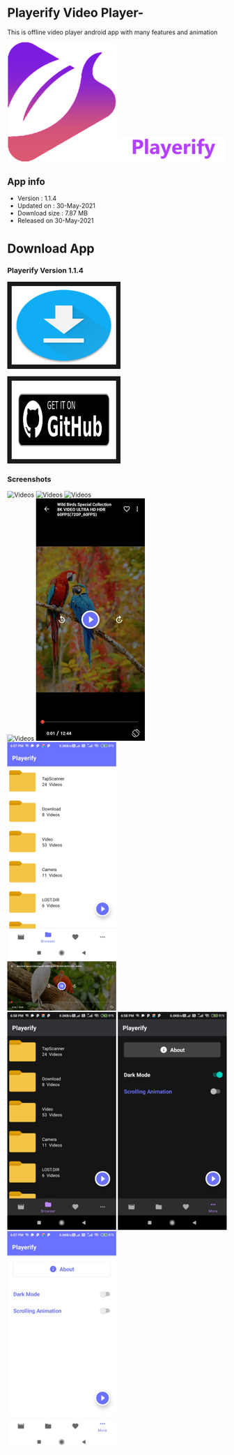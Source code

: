 # Playerify Video Player-
This is offline video player android app with many features and animation 

<img src="icon.png" width="250" title="logo">
<img src="/ScreenShot/icon_text.png" width="250" title="logo">

## App info 
  * Version :  1.1.4
  * Updated on :  30-May-2021
  * Download size : 7.87 MB
  * Released on 30-May-2021 
  
# Download App

### Playerify Version 1.1.4

<a href="https://github.com/tuhinsubhrahazra/Playerify-Video-Player-/releases/download/1.1.5/Playerify.V1.1.5.apk" target="_blank"><img src="https://github.com/tuhinsubhrahazra/Audago-Music-/blob/main/download-icon-png-4384.png" 
alt="" width="240" height="180" border="10" /></a>

<a href="https://github.com/tuhinsubhrahazra/Playerify-Video-Player-/releases" target="_blank"><img src="https://raw.githubusercontent.com/tuhinsubhrahazra/Audago-Music-/main/get-it-on-github.png" 
alt="" width="240" height="180" border="10" /></a>

<h3>Screenshots</h3>

<div class="row">
      <img src="/ScreenShot/blacklist (4).gif" width="250" title="Videos">
      <img src="/ScreenShot/blacklist (2).gif" width="250" title="Videos"> 
      <img src="/ScreenShot/blacklist (1).gif" width="250" title="Videos">
</div>

<div class="row">
      <img src="/ScreenShot/blacklist (3).gif" width="250" title="Videos">
      <img src="/ScreenShot/IMG-20210530-WA0005.jpg" width="250" title="Player">
      <img src="/ScreenShot/Screenshot_2021-05-30-18-57-16-080_com.tuhin.playerify.jpg" width="250" title="Player">
</div>

<div class="row">
      <img src="/ScreenShot/IMG-20210530-WA0007.jpg" width="250" title="Saved Player">
</div>

<div class="row">
      <img src="/ScreenShot/Screenshot_2021-05-30-18-58-34-361_com.tuhin.playerify.jpg" width="250" title="Videos">
      <img src="/ScreenShot/Screenshot_2021-05-30-18-58-56-684_com.tuhin.playerify.jpg" width="250" title="Player">
      <img src="/ScreenShot/Screenshot_2021-05-30-18-57-03-316_com.tuhin.playerify.jpg" width="250" title="Player">
</div>




